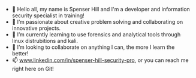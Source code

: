 - 👋 Hello all, my name is Spenser Hill and I'm a developer and information security specialist in training!
- 👀 I’m passionate about creative problem solving and collaborating on innovative projects.
- 🌱 I’m currently learning to use forensics and analytical tools through linux distrubitions and kali.
- 💞️ I’m looking to collaborate on anything I can, the more I learn the better!
- 📫 www.linkedin.com/in/spenser-hill-security-pro, or you can reach me right here on Git!


<!---
Spenserhill64/Spenserhill64 is a ✨ special ✨ repository because its `README.md` (this file) appears on your GitHub profile.
You can click the Preview link to take a look at your changes.
--->
